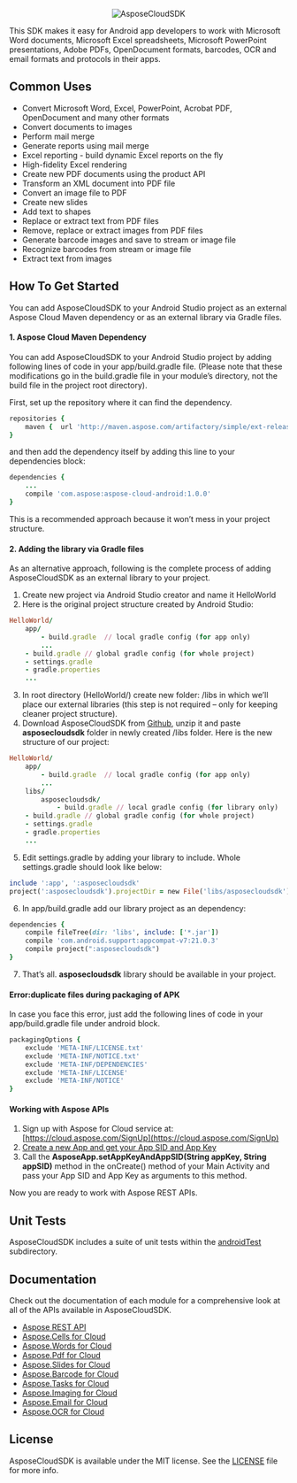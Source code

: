 <p align="center" >
  <img src="https://cloud.githubusercontent.com/assets/8667577/5695121/1b955b8e-99b3-11e4-928f-5c5a27cd6249.png" alt="AsposeCloudSDK" title="Aspose">
</p>

This SDK makes it easy for Android app developers to work with Microsoft Word documents, Microsoft Excel spreadsheets, Microsoft PowerPoint presentations, Adobe PDFs, OpenDocument formats, barcodes, OCR and email formats and protocols in their apps.

## Common Uses
- Convert Microsoft Word, Excel, PowerPoint, Acrobat PDF, OpenDocument and many other formats
- Convert documents to images
- Perform mail merge
- Generate reports using mail merge
- Excel reporting - build dynamic Excel reports on the fly
- High-fidelity Excel rendering
- Create new PDF documents using the product API
- Transform an XML document into PDF file
- Convert an image file to PDF
- Create new slides
- Add text to shapes
- Replace or extract text from PDF files
- Remove, replace or extract images from PDF files
- Generate barcode images and save to stream or image file
- Recognize barcodes from stream or image file
- Extract text from images

## How To Get Started
You can add AsposeCloudSDK to your Android Studio project as an external Aspose Cloud Maven dependency or as an external library via Gradle files.

#### 1. Aspose Cloud Maven Dependency
You can add AsposeCloudSDK to your Android Studio project by adding following lines of code in your app/build.gradle file. (Please note that these modifications go in the build.gradle file in your module’s directory, not the build file in the project root directory).

First, set up the repository where it can find the dependency.
```ruby
repositories {
    maven {  url 'http://maven.aspose.com/artifactory/simple/ext-release-local/'  }
}
```
and then add the dependency itself by adding this line to your dependencies block:
```ruby
dependencies {
    ...
    compile 'com.aspose:aspose-cloud-android:1.0.0'
}
```
This is a recommended approach because it won’t mess in your project structure.

#### 2. Adding the library via Gradle files
As an alternative approach, following is the complete process  of adding AsposeCloudSDK as an external library to your project.

1. Create new project via Android Studio creator and name it HelloWorld
2. Here is the original project structure created by Android Studio:

  ```ruby
  HelloWorld/
      app/
          - build.gradle  // local gradle config (for app only)
          ...
      - build.gradle // global gradle config (for whole project)
      - settings.gradle 
      - gradle.properties
      ...
  ```
3. In root directory (HelloWorld/) create new folder: /libs in which we’ll place our external libraries (this step is not required – only for keeping cleaner project structure).
4. Download AsposeCloudSDK from [Github](https://github.com/asposeforcloud/Aspose_Cloud_SDK_For_Android), unzip it and paste **asposecloudsdk** folder in newly created /libs folder. Here is the new structure of our project:

  ```ruby
  HelloWorld/
      app/
          - build.gradle  // local gradle config (for app only)
          ...
      libs/
          asposecloudsdk/
              - build.gradle // local gradle config (for library only)
      - build.gradle // global gradle config (for whole project)
      - settings.gradle 
      - gradle.properties
      ... 
  ``` 
5. Edit settings.gradle by adding your library to include. Whole settings.gradle should look like below:

  ```ruby
  include ':app', ':asposecloudsdk'
  project(':asposecloudsdk').projectDir = new File('libs/asposecloudsdk')
  ```
6. In app/build.gradle add our library project as an dependency:

  ```ruby
  dependencies {
      compile fileTree(dir: 'libs', include: ['*.jar'])
      compile 'com.android.support:appcompat-v7:21.0.3'
      compile project(":asposecloudsdk")
  }
  ```
7. That’s all. **asposecloudsdk** library should be available in your project.

#### Error:duplicate files during packaging of APK
In case you face this error, just add the following lines of code in your app/build.gradle file under android block.
```ruby
packagingOptions {
    exclude 'META-INF/LICENSE.txt'
    exclude 'META-INF/NOTICE.txt'
    exclude 'META-INF/DEPENDENCIES'
    exclude 'META-INF/LICENSE'
    exclude 'META-INF/NOTICE'
}
```
#### Working with Aspose APIs
1. Sign up with Aspose for Cloud service at: [https://cloud.aspose.com/SignUp](https://cloud.aspose.com/SignUp)
2. [Create a new App and get your App SID and App Key](www.aspose.com/docs/display/rest/Creating+a+New+App+and+Getting+App+Key)
3. Call the **AsposeApp.setAppKeyAndAppSID(String appKey, String appSID)** method in the onCreate() method of your Main Activity and pass your App SID and App Key as arguments to this method.

Now you are ready to work with Aspose REST APIs.

## Unit Tests
AsposeCloudSDK includes a suite of unit tests within the [androidTest](https://github.com/asposeforcloud/Aspose_Cloud_SDK_For_Android/tree/master/asposecloudsdk/src/androidTest/java/com/aspose/cloud/sdk) subdirectory. 

## Documentation

Check out the documentation of each module for a comprehensive look at all of the APIs available in AsposeCloudSDK.
- [Aspose REST API](http://www.aspose.com/docs/display/rest/Home)
- [Aspose.Cells for Cloud](http://www.aspose.com/docs/display/cellscloud/Home)
- [Aspose.Words for Cloud](http://www.aspose.com/docs/display/wordscloud/Home)
- [Aspose.Pdf for Cloud](http://www.aspose.com/docs/display/pdfcloud/Home)
- [Aspose.Slides for Cloud](http://www.aspose.com/docs/display/slidescloud/Home)
- [Aspose.Barcode for Cloud](http://www.aspose.com/docs/display/barcodecloud/Home)
- [Aspose.Tasks for Cloud](http://www.aspose.com/docs/display/taskscloud/Home)
- [Aspose.Imaging for Cloud](http://www.aspose.com/docs/display/imagingcloud/Home)
- [Aspose.Email for Cloud](http://www.aspose.com/docs/display/emailcloud/Home)
- [Aspose.OCR for Cloud](http://www.aspose.com/docs/display/ocrcloud/Home)

## License
AsposeCloudSDK is available under the MIT license. See the [LICENSE](https://github.com/asposeforcloud/Aspose_Cloud_SDK_For_Android/blob/master/LICENSE) file for more info.
